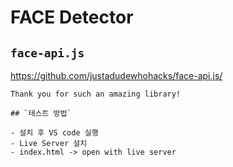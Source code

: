 # FACE Detector

## `face-api.js`
 https://github.com/justadudewhohacks/face-api.js/
 ~~~
 Thank you for such an amazing library!

## `테스트 방법`

 - 설치 후 VS code 실행
 - Live Server 설치
 - index.html -> open with live server
 



